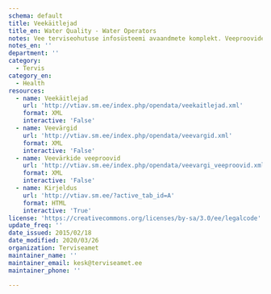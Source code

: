 ```yaml
---
schema: default
title: Veekäitlejad
title_en: Water Quality - Water Operators
notes: Vee terviseohutuse infosüsteemi avaandmete komplekt. Veeproovide puhul esitatakse ainult avalikustamisele kuuluvad veeproovid. Veevärkide puhul esitatakse ainult järelevalve aluste veevärkide veeproovid. Veeallikate puhul esitatakse ainult kasutuses olevate veeallikate veeproovid. Info veekäitlejate, nende poolt käideldavate veevärkide ning neist võetud proovide kohta
notes_en: ''
department: ''
category:
  - Tervis
category_en:
  - Health
resources:
  - name: Veekäitlejad
    url: 'http://vtiav.sm.ee/index.php/opendata/veekaitlejad.xml'
    format: XML
    interactive: 'False'
  - name: Veevärgid
    url: 'http://vtiav.sm.ee/index.php/opendata/veevargid.xml'
    format: XML
    interactive: 'False'
  - name: Veevärkide veeproovid
    url: 'http://vtiav.sm.ee/index.php/opendata/veevargi_veeproovid.xml'
    format: XML
    interactive: 'False'
  - name: Kirjeldus
    url: 'http://vtiav.sm.ee/?active_tab_id=A'
    format: HTML
    interactive: 'True'
license: 'https://creativecommons.org/licenses/by-sa/3.0/ee/legalcode'
update_freq: ''
date_issued: 2015/02/18
date_modified: 2020/03/26
organization: Terviseamet
maintainer_name: ''
maintainer_email: kesk@terviseamet.ee
maintainer_phone: ''

---
```

